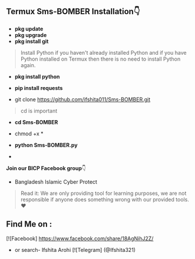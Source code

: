 ## Termux Sms-BOMBER Installation👇

+ **pkg update**
+ **pkg upgrade**
+ **pkg install git**
> Install Python if you haven't already installed
> Python and if you have Python installed on Termux
> then there is no need to install Python again.

 + **pkg install python**

 + **pip install requests**

 +   git clone https://github.com/ifshita011/Sms-BOMBER.git

> cd is important

+ **cd Sms-BOMBER**

+ chmod +x  *
  
+ **python Sms-BOMBER.py**

+ 

  **Join our BICP Facebook group**👇

+   Bangladesh Islamic Cyber Protect

> Read it: We are only providing tool for learning 
> purposes, we are not responsible if anyone does 
> something wrong with our provided tools.❤️

## Find Me on :

[![Facebook]
https://www.facebook.com/share/18AgNihJ2Z/
+ or search- Ifshita Arohi
[![Telegram] (@Ifshita321)
